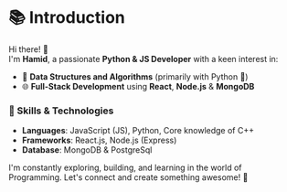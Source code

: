 # 📚 Introduction

Hi there! 👋  
I'm **Hamid**, a passionate **Python & JS Developer** with a keen interest in:

- 🚀 **Data Structures and Algorithms** (primarily with Python 🐍)
- 🌐 **Full-Stack Development** using **React**, **Node.js** & **MongoDB**

### 🌟 Skills & Technologies

- **Languages**: JavaScript (JS), Python, Core knowledge of C++
- **Frameworks**: React.js, Node.js (Express)
- **Database**: MongoDB & PostgreSql

I'm constantly exploring, building, and learning in the world of Programming. Let's connect and create something awesome! 🌟
